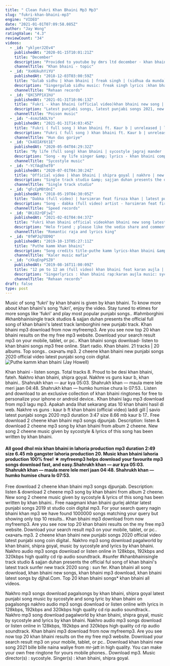 ```yaml
---
title: " Clean Fukri Khan Bhaini Mp3 Mp3"
slug: "fukri-khan-bhaini-mp3"
engine: "VIDEO"
date: "2021-01-01T07:09:58.085Z"
author: "Jay Wong"
ratingValue: "4.3"
reviewCount: "34"
videos:
  - _id: "yklyerJ2Ev4"
    publishedAt: "2020-01-15T10:01:21Z"
    title: "December"
    description: "Provided to youtube by dmrs ltd december · khan bhaini december ℗ ditto music released on: 2020-01-16 music publisher: ditto music composer:"
    channelTitle: "Khan bhaini - topic"
  - _id: "XxHUkuhYiYU"
    publishedAt: "2018-12-03T03:00:59Z"
    title: "Gulab sidhu | khan bhaini | freak singh | (sidhua da munda) latest punjabi songs 2018"
    description: "Singergulab sidhu music: freak singh lyrics :khan bhaini project by: deep rehaan &amp; sukh bajwa produced by : sandeep rehaan label : rehaan records"
    channelTitle: "Rehaan records"
  - _id: "QXC5PP1X1hU"
    publishedAt: "2021-01-31T10:06:13Z"
    title: "Fukri - khan bhaini (official video)khan bhaini new song | latest punjabi songs | new punjabi songs"
    description: "Latest punjabi songs, latest punjabi songs 2021, new punjabi songs 2021, new punjabi songs , khan bhaini new song,"
    channelTitle: "Poison music"
  - _id: "-4smz5AOLYo"
    publishedAt: "2021-01-31T14:03:45Z"
    title: "Fukri ( full song ) khan bhaini ft. Kaur b | unreleased | latest punjabi songs 2021"
    description: "Fukri ( full song ) khan bhaini ft. Kaur b | unreleased | latest punjabi songs 2021 song : fukri singer : khan bhaini lyrics : khan bhaini ft. Kaur b label : hun"
    channelTitle: "Hun das goriye"
  - _id: "Ck4OIAY6t1E"
    publishedAt: "2020-05-04T04:29:32Z"
    title: "My life (full song) khan bhaini | sycostyle jagraj mander | sky digital | latest punjabi songs 2020"
    description: "Song - my life singer &amp; lyrics - khan bhaini composer - khan bhaini music - sycostyle music ( jagraj singh ) mix master - guri nimana lyrical video - yasheen"
    channelTitle: "Sycostyle music"
  - _id: "-YCfAqEheT0"
    publishedAt: "2020-07-01T04:30:24Z"
    title: "Official video | khan bhaini | shipra goyal | nakhro | new punjabi songs 2020 | latest punjabi song"
    description: "Single track studio &amp; sajjan duhan presents the official full video song of khan bhaini&#39;s latest track nakhro romantic track shimle di barf jeha tere mukh te"
    channelTitle: "Single track studio"
  - _id: "qFcCpM8tOnI"
    publishedAt: "2018-05-19T04:30:05Z"
    title: "Dabka (full video) | harsimran feat firoza khan | latest punjabi song 2018 | speed records"
    description: "Song - dabka (full video) artist - harsimran feat firoza khan lyrics - khan bhaini wala music - sycostyle concept, screenplay, director - mahi sandhu &amp; joban"
    channelTitle: "Speed records"
  - _id: "8KiO2rQFjwI"
    publishedAt: "2021-02-01T04:04:37Z"
    title: "Fukri khan bhaini official videokhan bhaini new song latest punjabi song status 2021"
    description: "Helo friend ; please like the vedio share and comments and share &amp; subscribe my chenal for more videoes and press the bell icon uploaded new song new"
    channelTitle: "Romantic raja and lyrics king"
  - _id: "0fWPJq7OD9Q"
    publishedAt: "2019-10-13T05:27:11Z"
    title: "Puthe kamm khan bhaini"
    description: "Song credits title-puthe kamm lyrics-khan bhaini &amp; teji dhaliwal music-kv singh #vellybeets please also listen december by"
    channelTitle: "Kaler music mafia"
  - _id: "cXkqEnpPSZ0"
    publishedAt: "2019-08-16T11:00:09Z"
    title: "12 pm to 12 am (full video) khan bhaini feat karan aujla | | latest punjabi songs 2019"
    description: "Singerlyrics : khan bhaini rap:karan aujla music: sycostyle video: b2geather pros project by: deep rehaan &amp; sukh bajwa produced by: &amp; sandeep rehaan"
    channelTitle: "Rehaan records"
draft: false
type: post
---
```


Music of song &#39;fukri&#39; by khan bhaini is given by khan bhaini. To know more about khan bhaini&#39;s song &#39;fukri&#39;, enjoy the video. Stay tuned to etimes for more songs like &#39;fukri&#39; and play most popular punjabi songs.. #lahmborghini #khanbhainisingle track studios &amp; sajjan duhan presents the official full song of khan bhaini&#39;s latest track lamborghini new punjabi track. Khan bhaini mp3 download from now myfreemp3. Are you see now top 20 khan bhaini results on the my free mp3 website. Download your search result mp3 on your mobile, tablet, or pc.. Khan bhaini songs download- listen to khan bhaini songs mp3 free online. Start radio. Khan bhaini. 21 tracks | 20 albums. Top songs.. скачать mp3. 2 cheene khan bhaini new punjabi songs 2020 official video latest punjabi song coin digital.
![Puthe kamm khan bhaini (Jay Howell)](https://i.ytimg.com/vi/0fWPJq7OD9Q/hqdefault.jpg "Puthe kamm khan bhaini (Matilda Austin)")

Khan bhaini - listen songs. Total tracks 8. Proud to be desi khan bhaini, fateh. Nakhro khan bhaini, shipra goyal. Nakhre vs guns kaur b, khan bhaini.. Shahrukh khan — aur kya 05:03. Shahrukh khan — maula mere lele meri jaan 04:48. Shahrukh khan — humko humise chura lo 07:53.. Listen and download to an exclusive collection of khan bhaini ringtones for free to personalize your iphone or android device.. Khan bhaini lagu mp3 download from mp3 lagu mp3. Apakah anda lihat sekarang atas 10 khan bhaini hasil di web. Nakhre vs guns : kaur b ft khan bhaini (official video) laddi gill | savio latest punjabi songs 2020 mp3 duration 3:47 size 8.66 mb  kaur b 17.. Free download 2 cheene khan bhaini mp3 songs djpunjab. Description: listen &amp; download 2 cheene mp3 song by khan bhaini from album 2 cheene. New song 2 cheene music given by sycostyle &amp; lyrics of this song has been written by khan bhaini.
<!--inArticleAds-->

<!--galleryOne-->

#### All good dhol mix khan bhaini in lahoria production mp3 duration 2:49 size 6.45 mb  gangster lahoria production 20. Music khan bhaini lahoria production 100% free! ★ myfreemp3 helps download your favourite mp3 songs download fast, and easy.Shahrukh khan — aur kya 05:03. Shahrukh khan — maula mere lele meri jaan 04:48. Shahrukh khan — humko humise chura lo 07:53.
<!--inArticleAds-->

<!--galleryTwo-->

Free download 2 cheene khan bhaini mp3 songs djpunjab. Description: listen &amp; download 2 cheene mp3 song by khan bhaini from album 2 cheene. New song 2 cheene music given by sycostyle &amp; lyrics of this song has been written by khan bhaini.. Free naagmani khan bhaini gurlej akhtar latest punjabi songs 2019 st studio coin digital mp3. For your search query nagin bhaini khan mp3 we have found 1000000 songs matching your query but showing only top 10 results.. Khan bhaini mp3 download from now myfreemp3. Are you see now top 20 khan bhaini results on the my free mp3 website. Download your search result mp3 on your mobile, tablet, or pc.. скачать mp3. 2 cheene khan bhaini new punjabi songs 2020 official video latest punjabi song coin digital.. Nakhro mp3 song download pagalworld by khan bhaini, shipra goyal, music by sycostyle and lyrics by khan bhaini. Nakhro audio mp3 songs download or listen online in 128kbps, 192kbps and 320kbps high quality cd rip audio soundtrack. #sunfer #khanbhainisingle track studio &amp; sajjan duhan presents the official ful song of khan bhaini&#39;s latest track sunfer new track 2020 song : sun fer. Khan bhaini all song download, khan bhaini new songs, khan bhaini mp3 download, khan bhaini latest songs by djjhal.Com. Top 20 khan bhaini songs* khan bhaini all videos.
<!--galleryThree-->

Nakhro mp3 songs download pagalsongs by khan bhaini, shipra goyal latest punjabi song music by sycostyle and song lyric by khan bhaini on pagalsongs nakhro audio mp3 songs download or listen online with lyrics in 128kbps, 192kbps and 320kbps high quality cd rip audio soundtrack.. Nakhro mp3 song download pagalworld by khan bhaini, shipra goyal, music by sycostyle and lyrics by khan bhaini. Nakhro audio mp3 songs download or listen online in 128kbps, 192kbps and 320kbps high quality cd rip audio soundtrack. Khan bhaini mp3 download from now myfreemp3. Are you see now top 20 khan bhaini results on the my free mp3 website. Download your search result mp3 on your mobile, tablet, or pc.. Download khan bhaini new song 2021 bille bille naina waliye from mr-jatt in high quality. You can make your own free ringtone for yours mobile phones.. Download mp3. Music director(s) : sycostyle. Singer(s) : khan bhaini, shipra goyal.